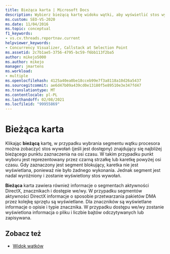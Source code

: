 ```yaml
---
title: Bieżąca karta | Microsoft Docs
description: Wybierz bieżącą kartę widoku wątki, aby wyświetlić stos wywołań dla segmentu wątku procesora lub segmentu blokującego. Informacje o segmentach DirectX są również dostępne.
ms.custom: SEO-VS-2020
ms.date: 11/04/2016
ms.topic: conceptual
f1_keywords:
- vs.cv.threads.reportnav.current
helpviewer_keywords:
- Concurrency Visualizer, Callstack at Selection Point
ms.assetid: 2c7b1ae5-3756-4795-bc59-f6bb113f2ba5
author: mikejo5000
ms.author: mikejo
manager: jmartens
ms.workload:
- multiple
ms.openlocfilehash: 4125a40ea0be18cceb99e7f3a8118a10d26a5437
ms.sourcegitcommit: ae6d47b09a439cd0e13180f5e89510e3e347fd47
ms.translationtype: MT
ms.contentlocale: pl-PL
ms.lasthandoff: 02/08/2021
ms.locfileid: "99955869"
---
```

# <a name="current-tab"></a>Bieżąca karta
Klikając **bieżącą** kartę, w przypadku wybrania segmentu wątku procesora można zobaczyć stos wywołań (jeśli jest dostępny) znajdujący się najbliżej bieżącego punktu zaznaczenia na osi czasu.  W takim przypadku punkt wyboru jest reprezentowany przez czarną strzałkę lub karetkę powyżej osi czasu. Gdy zaznaczony jest segment blokujący, karetka nie jest wyświetlana, ponieważ nie było żadnego wykonania. Jednak segment jest nadal wyróżniony i zostanie wyświetlony stos wywołań.

 **Bieżąca** karta zawiera również informacje o segmentach aktywności DirectX, znacznikach i dostępie we/wy.  W przypadku segmentów aktywności DirectX informacje o sposobie przetwarzania pakietów DMA przez kolejkę sprzętu są wyświetlane.  Dla znaczników są wyświetlane informacje o opisie i typie znacznika.  W przypadku dostępu we/wy zostanie wyświetlona informacja o pliku i liczbie bajtów odczytywanych lub zapisywana.

## <a name="see-also"></a>Zobacz też
- [Widok wątków](../profiling/threads-view-parallel-performance.md)